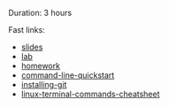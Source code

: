 Duration: 3 hours

Fast links:

- [slides](content/slides.md)
- [lab](content/lab.md)
- [homework](content/homework.md)
- [command-line-quickstart](content/command-line-quickstart.md)
- [installing-git](content/installing-git.md)
- [linux-terminal-commands-cheatsheet](content/linux-terminal-command-reference.md)
